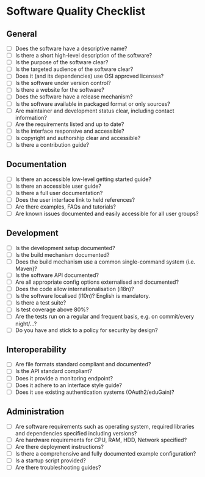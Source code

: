 # Software Quality Checklist

## General

- [ ] Does the software have a descriptive name?
- [ ] Is there a short high-level description of the software?
- [ ] Is the purpose of the software clear?
- [ ] Is the targeted audience of the software clear?
- [ ] Does it (and its dependencies) use OSI approved licenses?
- [ ] Is the software under version control?
- [ ] Is there a website for the software?
- [ ] Does the software have a release mechanism?
- [ ] Is the software available in packaged format or only sources?
- [ ] Are maintainer and development status clear, including contact information?
- [ ] Are the requirements listed and up to date?
- [ ] Is the interface responsive and accessible?
- [ ] Is copyright and authorship clear and accessible?
- [ ] Is there a contribution guide?

## Documentation

- [ ] Is there an accessible low-level getting started guide?
- [ ] Is there an accessible user guide?
- [ ] Is there a full user documentation?
- [ ] Does the user interface link to held references?
- [ ] Are there examples, FAQs and tutorials?
- [ ] Are known issues documented and easily accessible for all user groups?

## Development

- [ ] Is the development setup documented?
- [ ] Is the build mechanism documented?
- [ ] Does the build mechanism use a common single-command system (i.e. Maven)?
- [ ] Is the software API documented?
- [ ] Are all appropriate config options externalised and documented?
- [ ] Does the code allow internationalisation (i18n)?
- [ ] Is the software localised (l10n)? English is mandatory.
- [ ] Is there a test suite?
- [ ] Is test coverage above 80%?
- [ ] Are the tests run on a regular and frequent basis, e.g. on commit/every night/...?
- [ ] Do you have and stick to a policy for security by design?

## Interoperability

- [ ] Are file formats standard compliant and documented?
- [ ] Is the API standard compliant?
- [ ] Does it provide a monitoring endpoint?
- [ ] Does it adhere to an interface style guide?
- [ ] Does it use existing authentication systems (OAuth2/eduGain)?

## Administration

- [ ] Are software requirements such as operating system, required libraries and dependencies specified including versions?
- [ ] Are hardware requirements for CPU, RAM, HDD, Network specified?
- [ ] Are there deployment instructions?
- [ ] Is there a comprehensive and fully documented example configuration?
- [ ] Is a startup script provided?
- [ ] Are there troubleshooting guides?
